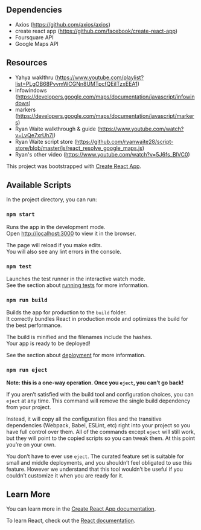 
## Dependencies
- Axios (https://github.com/axios/axios)
- create react app (https://github.com/facebook/create-react-app)
- Foursquare API
- Google Maps API

## Resources
- Yahya waklthru (https://www.youtube.com/playlist?list=PLgOB68PvvmWCGNn8UMTpcfQEiITzxEEA1)
- infowindows (https://developers.google.com/maps/documentation/javascript/infowindows)
- markers (https://developers.google.com/maps/documentation/javascript/markers)
- Ryan Waite walkthrough & guide (https://www.youtube.com/watch?v=LvQe7xrUh7I)
- Ryan Waite script store (https://github.com/ryanwaite28/script-store/blob/master/js/react_resolve_google_maps.js)
- Ryan's other video (https://www.youtube.com/watch?v=5J6fs_BlVC0)



This project was bootstrapped with [Create React App](https://github.com/facebook/create-react-app).

## Available Scripts

In the project directory, you can run:

### `npm start`

Runs the app in the development mode.<br>
Open [http://localhost:3000](http://localhost:3000) to view it in the browser.

The page will reload if you make edits.<br>
You will also see any lint errors in the console.

### `npm test`

Launches the test runner in the interactive watch mode.<br>
See the section about [running tests](https://facebook.github.io/create-react-app/docs/running-tests) for more information.

### `npm run build`

Builds the app for production to the `build` folder.<br>
It correctly bundles React in production mode and optimizes the build for the best performance.

The build is minified and the filenames include the hashes.<br>
Your app is ready to be deployed!

See the section about [deployment](https://facebook.github.io/create-react-app/docs/deployment) for more information.

### `npm run eject`

**Note: this is a one-way operation. Once you `eject`, you can’t go back!**

If you aren’t satisfied with the build tool and configuration choices, you can `eject` at any time. This command will remove the single build dependency from your project.

Instead, it will copy all the configuration files and the transitive dependencies (Webpack, Babel, ESLint, etc) right into your project so you have full control over them. All of the commands except `eject` will still work, but they will point to the copied scripts so you can tweak them. At this point you’re on your own.

You don’t have to ever use `eject`. The curated feature set is suitable for small and middle deployments, and you shouldn’t feel obligated to use this feature. However we understand that this tool wouldn’t be useful if you couldn’t customize it when you are ready for it.

## Learn More

You can learn more in the [Create React App documentation](https://facebook.github.io/create-react-app/docs/getting-started).

To learn React, check out the [React documentation](https://reactjs.org/).
